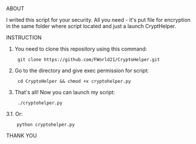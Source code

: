 ABOUT		       

I writed this script for your security.
All you need - it's put file for encryption
in the same folder where script located and
just a launch CryptHelper.




INSTRUCTION		

1. You need to clone this repository using this command:
		
		git clone https://github.com/FWorld21/CryptoHelper.git

2. Go to the directory and give exec permission for script:
		
		cd CryptoHelper && chmod +x cryptohelper.py

3. That's all! Now you can launch my script:
		
		./cryptohelper.py
		
3.1. Or:
		
		python cryptohelper.py
   

THANK YOU		
